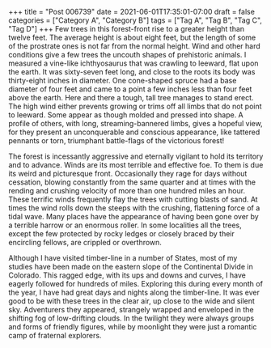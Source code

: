 +++
title = "Post 006739"
date = 2021-06-01T17:35:01-07:00
draft = false
categories = ["Category A", "Category B"]
tags = ["Tag A", "Tag B", "Tag C", "Tag D"]
+++
Few trees in this forest-front rise to a greater height than twelve feet. The average height is about eight feet, but the length of some of the prostrate ones is not far from the normal height. Wind and other hard conditions give a few trees the uncouth shapes of prehistoric animals. I measured a vine-like ichthyosaurus that was crawling to leeward, flat upon the earth. It was sixty-seven feet long, and close to the roots its body was thirty-eight inches in diameter. One cone-shaped spruce had a base diameter of four feet and came to a point a few inches less than four feet above the earth. Here and there a tough, tall tree manages to stand erect. The high wind either prevents growing or trims off all limbs that do not point to leeward. Some appear as though molded and pressed into shape. A profile of others, with long, streaming-bannered limbs, gives a hopeful view, for they present an unconquerable and conscious appearance, like tattered pennants or torn, triumphant battle-flags of the victorious forest!

The forest is incessantly aggressive and eternally vigilant to hold its territory and to advance. Winds are its most terrible and effective foe. To them is due its weird and picturesque front. Occasionally they rage for days without cessation, blowing constantly from the same quarter and at times with the rending and crushing velocity of more than one hundred miles an hour. These terrific winds frequently flay the trees with cutting blasts of sand. At times the wind rolls down the steeps with the crushing, flattening force of a tidal wave. Many places have the appearance of having been gone over by a terrible harrow or an enormous roller. In some localities all the trees, except the few protected by rocky ledges or closely braced by their encircling fellows, are crippled or overthrown.

Although I have visited timber-line in a number of States, most of my studies have been made on the eastern slope of the Continental Divide in Colorado. This ragged edge, with its ups and downs and curves, I have eagerly followed for hundreds of miles. Exploring this during every month of the year, I have had great days and nights along the timber-line. It was ever good to be with these trees in the clear air, up close to the wide and silent sky. Adventurers they appeared, strangely wrapped and enveloped in the shifting fog of low-drifting clouds. In the twilight they were always groups and forms of friendly figures, while by moonlight they were just a romantic camp of fraternal explorers.
